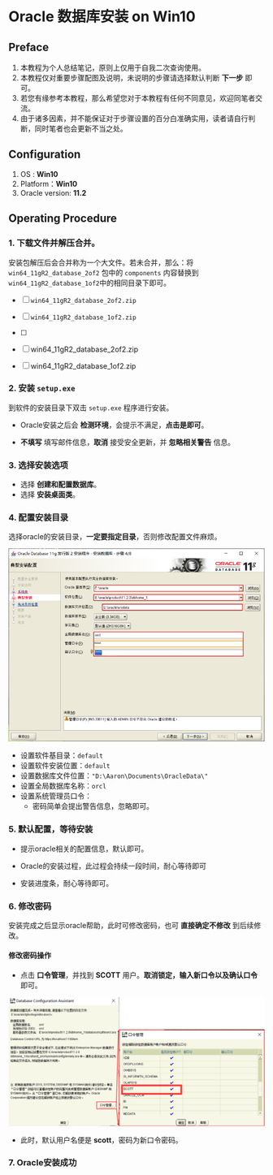 # Oracle 数据库安装 on Win10

## Preface

1. 本教程为个人总结笔记，原则上仅用于自我二次查询使用。
2. 本教程仅对重要步骤配图及说明，未说明的步骤请选择默认判断 **下一步** 即可。
3. 若您有缘参考本教程，那么希望您对于本教程有任何不同意见，欢迎同笔者交流。
4. 由于诸多因素，并不能保证对于步骤设置的百分白准确实用，读者请自行判断，同时笔者也会更新不当之处。



## Configuration

1. OS :  **Win10**
2. Platform：**Win10**
3. Oracle version:  **11.2**



## Operating Procedure

### 1. 下载文件并解压合并。

安装包解压后会合并称为一个大文件。若未合并，那么：将 `win64_11gR2_database_2of2` 包中的 `components` 内容替换到 `win64_11gR2_database_1of2`中的相同目录下即可。

- [ ] `win64_11gR2_database_2of2.zip`
- [ ] `win64_11gR2_database_1of2.zip`



- [ ] 
- [ ] win64_11gR2_database_2of2.zip
- [ ] win64_11gR2_database_1of2.zip

    

### 2. 安装 `setup.exe`

到软件的安装目录下双击 `setup.exe` 程序进行安装。

- Oracle安装之后会 **检测环境**，会提示不满足，**点击是即可**。

- **不填写** 填写邮件信息，**取消** 接受安全更新，并 **忽略相关警告** 信息。



### 3. 选择安装选项

- 选择 **创建和配置数据库**。
- 选择 **安装桌面类**。



### 4. 配置安装目录

选择oracle的安装目录，**一定要指定目录**，否则修改配置文件麻烦。

![image-20200723131844485](_resource/Oracle%E6%95%B0%E6%8D%AE%E5%BA%93%E5%AE%89%E8%A3%85/image-20200723131844485.png)

- 设置软件基目录：`default`
- 设置软件安装位置：`default`
- 设置数据库文件位置：`"D:\Aaron\Documents\OracleData\"`
- 设置全局数据库名称：`orcl`
- 设置系统管理员口令：
    - 密码简单会提出警告信息，忽略即可。



### 5. 默认配置，等待安装

- 提示oracle相关的配置信息，默认即可。
- Oracle的安装过程，此过程会持续一段时间，耐心等待即可

- 安装进度条，耐心等待即可。



### 6. 修改密码

安装完成之后显示oracle帮助，此时可修改密码，也可 **直接确定不修改** 到后续修改。

#### 修改密码操作

- 点击 **口令管理**，并找到 **SCOTT** 用户。**取消锁定，输入新口令以及确认口令** 即可。

![image-20200723131200829](_resource/Oracle%E6%95%B0%E6%8D%AE%E5%BA%93%E5%AE%89%E8%A3%85/image-20200723131200829.png)

- 此时，默认用户名便是 **scott**，密码为新口令密码。



### 7. Oracle安装成功

